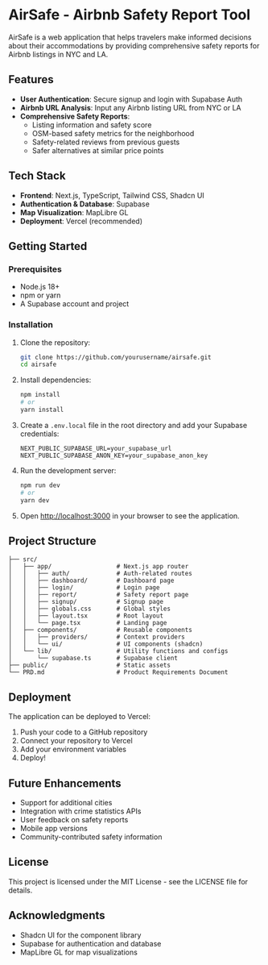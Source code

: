 # AirSafe - Airbnb Safety Report Tool

AirSafe is a web application that helps travelers make informed decisions about their accommodations by providing comprehensive safety reports for Airbnb listings in NYC and LA.

## Features

- **User Authentication**: Secure signup and login with Supabase Auth
- **Airbnb URL Analysis**: Input any Airbnb listing URL from NYC or LA 
- **Comprehensive Safety Reports**:
  - Listing information and safety score
  - OSM-based safety metrics for the neighborhood
  - Safety-related reviews from previous guests
  - Safer alternatives at similar price points

## Tech Stack

- **Frontend**: Next.js, TypeScript, Tailwind CSS, Shadcn UI
- **Authentication & Database**: Supabase
- **Map Visualization**: MapLibre GL
- **Deployment**: Vercel (recommended)

## Getting Started

### Prerequisites

- Node.js 18+ 
- npm or yarn
- A Supabase account and project

### Installation

1. Clone the repository:
   ```bash
   git clone https://github.com/yourusername/airsafe.git
   cd airsafe
   ```

2. Install dependencies:
   ```bash
   npm install
   # or
   yarn install
   ```

3. Create a `.env.local` file in the root directory and add your Supabase credentials:
   ```
   NEXT_PUBLIC_SUPABASE_URL=your_supabase_url
   NEXT_PUBLIC_SUPABASE_ANON_KEY=your_supabase_anon_key
   ```

4. Run the development server:
   ```bash
   npm run dev
   # or
   yarn dev
   ```

5. Open [http://localhost:3000](http://localhost:3000) in your browser to see the application.

## Project Structure

```
├── src/
│   ├── app/                  # Next.js app router
│   │   ├── auth/             # Auth-related routes
│   │   ├── dashboard/        # Dashboard page
│   │   ├── login/            # Login page
│   │   ├── report/           # Safety report page
│   │   ├── signup/           # Signup page
│   │   ├── globals.css       # Global styles
│   │   ├── layout.tsx        # Root layout
│   │   └── page.tsx          # Landing page
│   ├── components/           # Reusable components
│   │   ├── providers/        # Context providers
│   │   └── ui/               # UI components (shadcn)
│   └── lib/                  # Utility functions and configs
│       └── supabase.ts       # Supabase client
├── public/                   # Static assets
└── PRD.md                    # Product Requirements Document
```

## Deployment

The application can be deployed to Vercel:

1. Push your code to a GitHub repository
2. Connect your repository to Vercel
3. Add your environment variables
4. Deploy!

## Future Enhancements

- Support for additional cities
- Integration with crime statistics APIs
- User feedback on safety reports
- Mobile app versions
- Community-contributed safety information

## License

This project is licensed under the MIT License - see the LICENSE file for details.

## Acknowledgments

- Shadcn UI for the component library
- Supabase for authentication and database
- MapLibre GL for map visualizations

